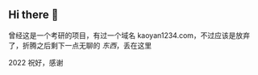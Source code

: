 ## Hi there 👋

<!--

**Here are some ideas to get you started:**

🙋‍♀️ A short introduction - what is your organization all about?
🌈 Contribution guidelines - how can the community get involved?
👩‍💻 Useful resources - where can the community find your docs? Is there anything else the community should know?
🍿 Fun facts - what does your team eat for breakfast?
🧙 Remember, you can do mighty things with the power of [Markdown](https://docs.github.com/github/writing-on-github/getting-started-with-writing-and-formatting-on-github/basic-writing-and-formatting-syntax)
-->

曾经这是一个考研的项目，有过一个域名 kaoyan1234.com，不过应该是放弃了，折腾之后剩下一点无聊的 *东西*，丢在这里

2022 祝好，感谢
